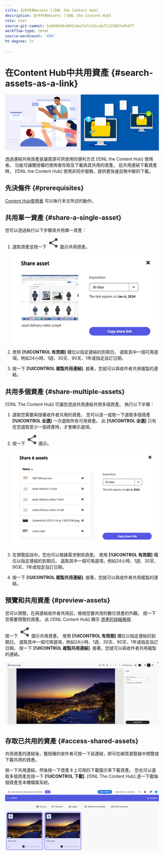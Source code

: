 ```yaml
---
title: 在中共用Assets [!DNL the Content Hub]
description: 在中共用Assets [!DNL the Content Hub]
role: User
source-git-commit: 5a968440c8841abe7af2c81c4af12258b7e4547f
workflow-type: tm+mt
source-wordcount: '454'
ht-degree: 1%

---
```



# 在Content Hub中共用資產 {#search-assets-as-a-link}

![共用資產橫幅影像](assets/share-assets-banner.png)

透過連結共用資產是讓資源可供使用的便利方式 [!DNL the Content Hub] 使用者。 功能可讓獲授權的使用者存取及下載與其共用的資產。 從共用連結下載資產時， [!DNL the Content Hub] 使用非同步服務，提供更快速且無中斷的下載。

## 先決條件 {#prerequisites}

[Content Hub使用者](deploy-content-hub.md#onboard-content-hub-users) 可以執行本文所述的動作。

## 共用單一資產 {#share-a-single-asset}

您可以透過執行以下步驟來共用單一資產：

1. 選取資產並按一下 ![共用圖示](assets/share.svg) 圖示共用資產。

   ![共用單一資產](assets/sharing-single-asset.png)

1. 使用 **[!UICONTROL 有效期]** 欄位以指定連結的到期日。 選取其中一個可用選項，例如24小時、1週、30天、90天、1年或指定自訂日期。

1. 按一下 **[!UICONTROL 複製共用連結]**. 接著，您就可以與收件者共用複製的連結。

## 共用多個資產 {#share-multiple-assets}

[!DNL The Content Hub] 可讓您透過共用連結共用多個資產。 執行以下步驟：

1. 選取您需要與授權收件者共用的資產。 您可以逐一或按一下選取多個資產 **[!UICONTROL 全選]** 一次選取所有可用資產。 此 **[!UICONTROL 全選]** 只有在您選取至少一個資產時，才會顯示選項。

1. 按一下 ![共用圖示](assets/share.svg) 圖示。

   ![共用多個資產](assets/sharing-multiple-assets.png)

1. 在預覽區段中，您也可以根據需求刪除資產。 使用 **[!UICONTROL 有效期]** 欄位以指定連結的到期日。 選取其中一個可用選項，例如24小時、1週、30天、90天、1年或指定自訂日期。

1. 按一下 **[!UICONTROL 複製共用連結]**. 接著，您就可以與收件者共用複製的連結。

## 預覽和共用資產 {#preview-assets}

您可以預覽，在與連結收件者共用前，檢視您要共用的數位資產的外觀。 按一下您需要預覽的資產。 此 [!DNL Content Hub] 顯示 [資產的詳細檢視](asset-properties-content-hub.md).

按一下 ![共用圖示](assets/share.svg) 圖示共用資產。 使用 **[!UICONTROL 有效期]** 欄位以指定連結的到期日。 選取其中一個可用選項，例如24小時、1週、30天、90天、1年或指定自訂日期。 按一下 **[!UICONTROL 複製共用連結]**. 接著，您就可以與收件者共用複製的連結。

![在Content Hub中預覽資產](assets/preview-assets-content-hub.png)

## 存取已共用的資產 {#access-shared-assets}

共用資產的連結後，獲授權的收件者可按一下該連結，即可在網頁瀏覽器中預覽或下載共用的資產。

按一下共用連結，然後按一下資產卡上可用的下載圖示來下載資產。  您也可以選取多個資產並按一下 **[!UICONTROL 下載]**. <!--You can either download original assets or Original+Renditions of an asset.--> [!DNL The Content Hub] 逐一下載每個資產至本機檔案系統。

![存取共用的連結](assets/content-hub-access-shared-links.png)




